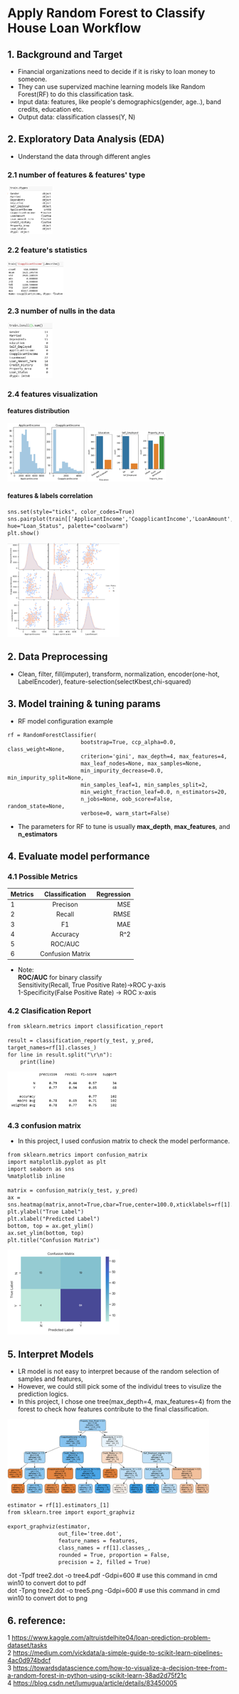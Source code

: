 # Apply Random Forest to Classify House Loan Workflow  

## 1. Background and Target
* Financial organizations need to decide if it is risky to loan money to someone.  
* They can use supervized machine learning models like Random Forest(RF) to do this classification task.  
* Input data: features, like people's demographics(gender, age..), band credits, education etc.  
* Output data: classification classes(Y, N)  

## 2. Exploratory Data Analysis (EDA)
* Understand the data through different angles
### 2.1 number of features & features' type
<div align="left">
<img src="https://github.com/GuilinXie/MachineLearning/blob/master/image/0_1_feature_viz.png" width="20%" height="20%"/>
</div>    

### 2.2 feature's statistics
<div align="left">
<img src="https://github.com/GuilinXie/MachineLearning/blob/master/image/0_2_feature_viz.png" width="25%" height="25%"/>
</div>    

### 2.3 number of nulls in the data
<div align="left">
<img src="https://github.com/GuilinXie/MachineLearning/blob/master/image/0_3_feature_viz.png" width="20%" height="20%"/>
</div>  

### 2.4 features visualization   
#### features distribution
<div align="left">
<img src="https://github.com/GuilinXie/MachineLearning/blob/master/image/1_feature_dist_viz.png" width="35%" height="35%"/>
<img src="https://github.com/GuilinXie/MachineLearning/blob/master/image/2_feature_viz.png" width="35%" height="35%"/>
</div>  

#### features & labels correlation
```
sns.set(style="ticks", color_codes=True)
sns.pairplot(train[['ApplicantIncome','CoapplicantIncome','LoanAmount','Loan_Status']], hue="Loan_Status", palette="coolwarm")
plt.show()
```

<div align="left">
<img src="https://github.com/GuilinXie/MachineLearning/blob/master/image/3_feature_label_pairplot_pic.png" width="50%" height="50%"/>
</div> 
  
    
## 2. Data Preprocessing
* Clean, filter, fill(imputer), transform, normalization, encoder(one-hot, LabelEncoder), feature-selection(selectKbest,chi-squared)
   
## 3. Model training & tuning params   
* RF model configuration example
```
rf = RandomForestClassifier(
                       bootstrap=True, ccp_alpha=0.0, class_weight=None,
                       criterion='gini', max_depth=4, max_features=4,
                       max_leaf_nodes=None, max_samples=None,
                       min_impurity_decrease=0.0, min_impurity_split=None,
                       min_samples_leaf=1, min_samples_split=2,
                       min_weight_fraction_leaf=0.0, n_estimators=20,
                       n_jobs=None, oob_score=False, random_state=None,
                       verbose=0, warm_start=False)
```
* The parameters for RF to tune is usually **max_depth**, **max_features**, and **n_estimators**
   
## 4. Evaluate model performance

### 4.1 Possible Metrics
| Metrics        | Classification           | Regression  |
| ------------- |:-------------:| -----:|
|   1    | Precison | MSE |
| 2      | Recall      |   RMSE |
|3 | F1     |    MAE |
| 4 | Accuracy      |    R^2 |
| 5 | ROC/AUC     |     |
| 6| Confusion Matrix    |     |

* Note:  
**ROC/AUC** for binary classify  
Sensitivity(Recall, True Positive Rate)->ROC y-axis   
1-Specificity(False Positive Rate) -> ROC x-axis  

### 4.2 Clasification Report    

```  
from sklearn.metrics import classification_report

result = classification_report(y_test, y_pred, target_names=rf[1].classes_)
for line in result.split("\r\n"):
    print(line)
```  

<div align="left">
<img src="https://github.com/GuilinXie/MachineLearning/blob/master/image/classification_report.png" width="50%" height="50%"/>
</div>  

### 4.3 confusion matrix  
* In this project, I used confusion matrix to check the model performance.  
```  
from sklearn.metrics import confusion_matrix
import matplotlib.pyplot as plt
import seaborn as sns
%matplotlib inline

matrix = confusion_matrix(y_test, y_pred)
ax = sns.heatmap(matrix,annot=True,cbar=True,center=100.0,xticklabels=rf[1].classes_.tolist(),yticklabels=rf[1].classes_.tolist())
plt.ylabel("True Label")
plt.xlabel("Predicted Label")
bottom, top = ax.get_ylim()
ax.set_ylim(bottom, top)
plt.title("Confusion Matrix")
```  
<div align="left">
<img src="https://github.com/GuilinXie/MachineLearning/blob/master/image/confusion%20matrix.png" width="50%" height="50%"/>
</div>

## 5. Interpret Models  
* LR model is not easy to interpret because of the random selection of samples and features,     
* However, we could still pick some of the individul trees to visulize the prediction logics.     
* In this project, I chose one tree(max_depth=4, max_features=4) from the forest to check how features contribute to the final classification.  

<div align="left">
<img src="https://github.com/GuilinXie/MachineLearning/blob/master/image/tree_visulization.png" width="90%" height="80%"/>
</div>  

```  
estimator = rf[1].estimators_[1]
from sklearn.tree import export_graphviz

export_graphviz(estimator, 
                out_file='tree.dot', 
                feature_names = features,
                class_names = rf[1].classes_,
                rounded = True, proportion = False, 
                precision = 2, filled = True)
```  
 dot -Tpdf tree2.dot -o tree4.pdf -Gdpi=600 # use this command in cmd win10 to convert dot to pdf  
 dot -Tpng tree2.dot -o tree5.png -Gdpi=600 # use this command in cmd win10 to convert dot to png  
  
## 6. reference:  
1 https://www.kaggle.com/altruistdelhite04/loan-prediction-problem-dataset/tasks  
2 https://medium.com/vickdata/a-simple-guide-to-scikit-learn-pipelines-4ac0d974bdcf  
3 https://towardsdatascience.com/how-to-visualize-a-decision-tree-from-a-random-forest-in-python-using-scikit-learn-38ad2d75f21c  
4 https://blog.csdn.net/lumugua/article/details/83450005

